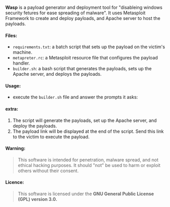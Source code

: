 **Wasp** is a payload generator and deployment tool for "disableing windows security fetures for ease spreading of malware". It uses Metasploit Framework to create and deploy payloads, and Apache server to host the payloads.

#### **Files**:
* `requirements.txt`: a batch script that sets up the payload on the victim's machine.
* `metapreter.rc`: a Metasploit resource file that configures the payload handler.
* `builder.sh`: a bash script that generates the payloads, sets up the Apache server, and deploys the payloads.

#### **Usage**:
* execute the `builder.sh` file and answer the prompts it asks:

#### **extra**:
1. The script will generate the payloads, set up the Apache server, and deploy the payloads.
2. The payload link will be displayed at the end of the script. Send this link to the victim to execute the payload.

#### **Warning**:
> This software is intended for penetration, malware spread, and not ethical hacking purposes. It should "not" be used to harm or exploit others without their consent.

#### **Licence**:
> This software is licensed under the **GNU General Public License (GPL) version 3.0.**

